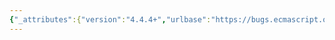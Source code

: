 ```yaml
---
{"_attributes":{"version":"4.4.4+","urlbase":"https://bugs.ecmascript.org/","maintainer":"dherman@mozilla.com"},"bug":{"bug_id":25,"creation_ts":"2011-02-21 10:02:00 -0800","short_desc":"S12.6.4_A14_T1.js is invalid","delta_ts":"2011-09-24 19:45:12 -0700","product":"Test262","component":"ECMA-262 Tests","version":"unspecified","rep_platform":"All","op_sys":"All","bug_status":"RESOLVED","resolution":"FIXED","bug_file_loc":"http://hg.ecmascript.org/tests/test262/rev/c32da1976b53","priority":"Normal","bug_severity":"normal","everconfirmed":true,"reporter":{"uid":"dfugate","name":"Dave Fugate"},"assigned_to":{"uid":"erights","name":"Mark S. Miller"},"cc":"erights","long_desc":[{"commentid":43,"comment_count":0,"who":{"uid":"dfugate","name":"Dave Fugate"},"bug_when":"2011-02-21 10:02:38 -0800","thetext":"This test case consists of the following:\n    for(x in function __func(){return 0;}){\n        if (x==\"prototype\") \n            var __reached = 1;\n    };\n\nfollowed by an assert to ensure __reached===1.  While this might have been valid for ES3, this is invalid for ES5 as prototype is no longer enumerable.  Section 15.3.3.1 states:  \n   The initial value of Function.prototype is the standard built-in Function prototype object (15.3.4).  This property has the attributes { [[Writable]]: false, [[Enumerable]]: false, [[Configurable]]: false }."},{"commentid":471,"comment_count":1,"who":{"uid":"erights","name":"Mark S. Miller"},"bug_when":"2011-09-24 19:45:12 -0700","thetext":"Fixed at http://hg.ecmascript.org/tests/test262/rev/c32da1976b53"}]}}
---
```


